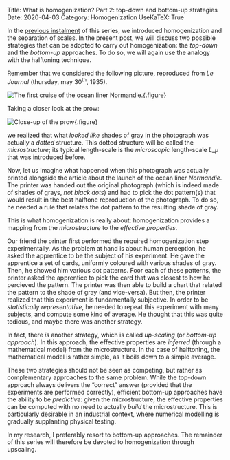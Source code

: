 Title: What is homogenization? Part 2: top-down and bottom-up strategies
Date: 2020-04-03
Category: Homogenization
UseKaTeX: True

In the [previous
instalment]({filename}20200402-What_is_homogenization-01.md) of this
series, we introduced homogenization and the separation of scales. In
the present post, we will discuss two possible strategies that can be
adopted to carry out homogenization: the *top-down* and the
*bottom-up* approaches. To do so, we will again use the analogy with
the halftoning technique.

Remember that we considered the following picture, reproduced from *Le
Journal* (thursday, may 30<sup>th</sup>, 1935).

![The first cruise of the ocean liner Normandie.]({static}What_is_homogenization-01/Normandie.jpg){.figure}

Taking a closer look at the prow:

![Close-up of the prow]({static}What_is_homogenization-01/Normandie-400x300.png){.figure}

we realized that what *looked like* shades of gray in the photograph
was actually a *dotted* structure. This dotted structure will be
called the *microstructure*; its typical length-scale is the
*microscopic* length-scale $L\_\mu$ that was introduced before.

Now, let us imagine what happened when this photograph was actually
printed alongside the article about the launch of the ocean liner
*Normandie*. The printer was handed out the original photograph (which
is indeed made of shades of grays, *not black dots*) and had to pick
the dot pattern(s) that would result in the best halftone reproduction
of the photograph. To do so, he needed a rule that relates the dot
pattern to the resulting shade of gray.

This is what homogenization is really about: homogenization provides a
mapping from the *microstructure* to the *effective properties*.

Our friend the printer first performed the required homogenization
step experimentally. As the problem at hand is about human perception,
he asked the apprentice to be the subject of his experiment. He gave
the apprentice a set of cards, uniformly coloured with various shades
of gray. Then, he showed him various dot patterns. Foor each of these
patterns, the printer asked the apprentice to pick the card that was
closest to how he percieved the pattern. The printer was then able to
build a chart that related the pattern to the shade of gray (and
vice-versa). But then, the printer realized that this experiment is
fundamentally subjective. In order to be *statistically
representative*, he needed to repeat this experiment with many
subjects, and compute some kind of average. He thought that this was
quite tedious, and maybe there was another strategy.

In fact, there *is* another strategy, which is called *up-scaling* (or
*bottom-up approach*). In this approach, the effective properties are
*inferred* (through a mathematical model) from the microstructure. In
the case of halftoning, the mathematical model is rather simple, as it
boils down to a simple average.

These two strategies should not be seen as competing, but rather as
complementary approaches to the same problem. While the top-down
approach always delivers the “correct” answer (provided that the
experiments are performed correctly), efficient bottom-up approaches
have the ability to be *predictive*: given the microstructure, the
effective properties can be computed with no need to actually *build*
the microstructure. This is particularly desirable in an industrial
context, where numerical modelling is gradually supplanting physical
testing.

In my research, I preferably resort to bottom-up approaches. The
remainder of this series will therefore be devoted to homogenization
through upscaling.

<!-- -*- coding: utf-8; fill-column: 80 -*- -->
